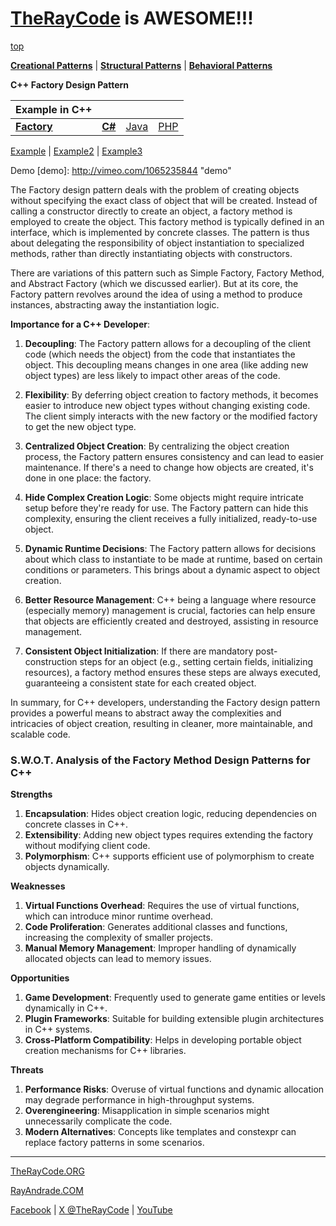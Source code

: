 # [TheRayCode](../../../README.md) is AWESOME!!!

[top](../README.md)

**[Creational Patterns](../README.md)** | **[Structural Patterns](../../Structural/README.md)** | **[Behavioral Patterns](../../Behavioral/README.md)**

**C++ Factory Design Pattern**

|Example in C++|   |   |   |
|---|---|---|---|
|  [**Factory**](../Factory/README.md) | [**C#**](../../../Csharp/Creational/Factory/README.md) | [Java](../../../Java/Creational/Factory/README.md) | [PHP](../../../PHP/Creational/Factory/README.md) |

[Example](Example/README.md) | [Example2](Example2/README.md) | [Example3](Example3/README.md)

Demo [demo]: http://vimeo.com/1065235844 "demo"

The Factory design pattern deals with the problem of creating objects without specifying the exact class of object that will be created. Instead of calling a constructor directly to create an object, a factory method is employed to create the object. This factory method is typically defined in an interface, which is implemented by concrete classes. The pattern is thus about delegating the responsibility of object instantiation to specialized methods, rather than directly instantiating objects with constructors.

There are variations of this pattern such as Simple Factory, Factory Method, and Abstract Factory (which we discussed earlier). But at its core, the Factory pattern revolves around the idea of using a method to produce instances, abstracting away the instantiation logic.

**Importance for a C++ Developer**:

1. **Decoupling**: The Factory pattern allows for a decoupling of the client code (which needs the object) from the code that instantiates the object. This decoupling means changes in one area (like adding new object types) are less likely to impact other areas of the code.

2. **Flexibility**: By deferring object creation to factory methods, it becomes easier to introduce new object types without changing existing code. The client simply interacts with the new factory or the modified factory to get the new object type.

3. **Centralized Object Creation**: By centralizing the object creation process, the Factory pattern ensures consistency and can lead to easier maintenance. If there's a need to change how objects are created, it's done in one place: the factory.

4. **Hide Complex Creation Logic**: Some objects might require intricate setup before they're ready for use. The Factory pattern can hide this complexity, ensuring the client receives a fully initialized, ready-to-use object.

5. **Dynamic Runtime Decisions**: The Factory pattern allows for decisions about which class to instantiate to be made at runtime, based on certain conditions or parameters. This brings about a dynamic aspect to object creation.

6. **Better Resource Management**: C++ being a language where resource (especially memory) management is crucial, factories can help ensure that objects are efficiently created and destroyed, assisting in resource management.

7. **Consistent Object Initialization**: If there are mandatory post-construction steps for an object (e.g., setting certain fields, initializing resources), a factory method ensures these steps are always executed, guaranteeing a consistent state for each created object.

In summary, for C++ developers, understanding the Factory design pattern provides a powerful means to abstract away the complexities and intricacies of object creation, resulting in cleaner, more maintainable, and scalable code.

### **S.W.O.T. Analysis of the Factory Method Design Patterns for C++**

**Strengths**  
1. **Encapsulation**: Hides object creation logic, reducing dependencies on concrete classes in C++.  
2. **Extensibility**: Adding new object types requires extending the factory without modifying client code.  
3. **Polymorphism**: C++ supports efficient use of polymorphism to create objects dynamically.

**Weaknesses**  
1. **Virtual Functions Overhead**: Requires the use of virtual functions, which can introduce minor runtime overhead.  
2. **Code Proliferation**: Generates additional classes and functions, increasing the complexity of smaller projects.  
3. **Manual Memory Management**: Improper handling of dynamically allocated objects can lead to memory issues.

**Opportunities**  
1. **Game Development**: Frequently used to generate game entities or levels dynamically in C++.  
2. **Plugin Frameworks**: Suitable for building extensible plugin architectures in C++ systems.  
3. **Cross-Platform Compatibility**: Helps in developing portable object creation mechanisms for C++ libraries.

**Threats**  
1. **Performance Risks**: Overuse of virtual functions and dynamic allocation may degrade performance in high-throughput systems.  
2. **Overengineering**: Misapplication in simple scenarios might unnecessarily complicate the code.  
3. **Modern Alternatives**: Concepts like templates and constexpr can replace factory patterns in some scenarios.

---


[TheRayCode.ORG](https://www.TheRayCode.org)

[RayAndrade.COM](https://www.RayAndrade.com)

[Facebook](https://www.facebook.com/TheRayCode/) | [X @TheRayCode](https://www.x.com/TheRayCode/) | [YouTube](https://www.youtube.com/TheRayCode/)

